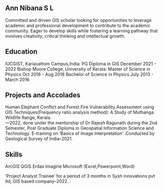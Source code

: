 ## Ann Nibana S L
Committed and driven GIS scholar looking for opportunities to leverage academic and professional development to contribute to the academic community. Eager to develop skills while fostering a learning pathway that involves creativity, critical thinking and intellectual growth.
## Education
IUCGIST,  Kariavattom Campus,India:
 PG Diploma in GIS 
December 2021 - 2022
Bishop Moore College, University of Kerala:
Master of Science in Physics 
Oct 2016 - Aug 2018
Bachelor of Science in Physics
July 2013 - March 2016
## Projects and Accolades
Human Elephant Conflict and Forest Fire Vulnerability Assessment using GIS Techniques(Frequency ratio analysis method): A Study of Muthanga Wildlife Range, Kerala.  
—2022, done under the mentorship of  Dr Rajesh Ragunath during the 2nd Semester, Post Graduate Diploma in Geospatial Information
Science and Technology.
E-training on ‘Basics of Image Interpretation’ .Conducted by Geological Survey of India–2021.

## Skills
ArcGIS
QGIS
Erdas Imagine
Microsoft (Excel,Powerpoint,Word)




‘Project Analyst Trainee’ for a period of 3 months in Sysh innovations pvt ltd, GIS based company–2022.




<!--
**gisannmap/gisannmap** is a ✨ _special_ ✨ repository because its `README.md` (this file) appears on your GitHub profile.

Here are some ideas to get you started:

- 🔭 I’m currently working on ...
- 🌱 I’m currently learning ...
- 👯 I’m looking to collaborate on ...
- 🤔 I’m looking for help with ...
- 💬 Ask me about ...
- 📫 How to reach me: ...
- 😄 Pronouns: ...
- ⚡ Fun fact: ...
-->
